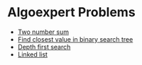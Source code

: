 # Algoexpert Problems

- [Two number sum](https://github.com/bgoonz/DATA-STRUCTURES-ALGOS-CODEBASE/blob/master/General-Interview-Prep/algoexpert/easy/01-two-number-sum.js)
- [Find closest value in binary search tree](https://github.com/bgoonz/DATA-STRUCTURES-ALGOS-CODEBASE/blob/master/General-Interview-Prep/algoexpert/easy/02-find-closest-value-in-binary-search-tree.js)
- [Depth first search](https://github.com/bgoonz/DATA-STRUCTURES-ALGOS-CODEBASE/blob/master/General-Interview-Prep/algoexpert/easy/03-depth-first-search.js)
- [Linked list](https://github.com/bgoonz/DATA-STRUCTURES-ALGOS-CODEBASE/blob/master/General-Interview-Prep/algoexpert/easy/04-linked-list.js)
